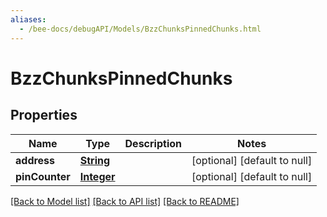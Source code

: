 ```yaml
---
aliases:
  - /bee-docs/debugAPI/Models/BzzChunksPinnedChunks.html
---
```

# BzzChunksPinnedChunks
## Properties

Name | Type | Description | Notes
------------ | ------------- | ------------- | -------------
**address** | [**String**](string.html) |  | [optional] [default to null]
**pinCounter** | [**Integer**](integer.html) |  | [optional] [default to null]

[[Back to Model list]](../README.html#documentation-for-models) [[Back to API list]](../README.html#documentation-for-api-endpoints) [[Back to README]](../README.html)
